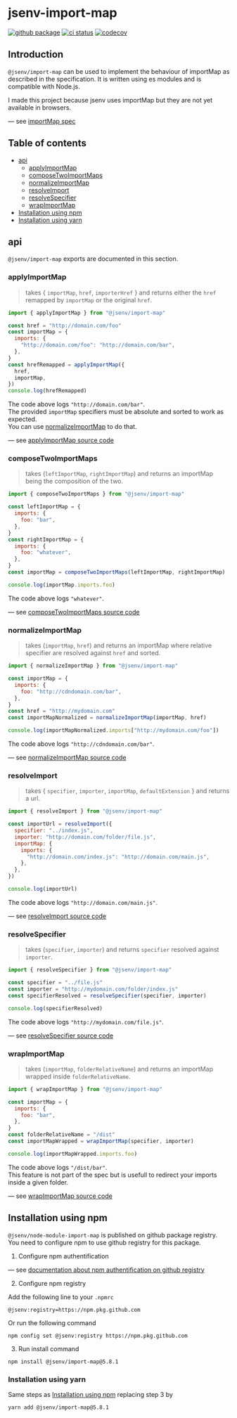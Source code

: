 # jsenv-import-map

[![github package](https://img.shields.io/github/package-json/v/jsenv/jsenv-import-map.svg?label=package&logo=github)](https://github.com/jsenv/jsenv-import-map/packages)
[![ci status](https://github.com/jsenv/jsenv-import-map/workflows/ci/badge.svg)](https://github.com/jsenv/jsenv-import-map/actions)
[![codecov](https://codecov.io/gh/jsenv/jsenv-import-map/branch/master/graph/badge.svg)](https://codecov.io/gh/jsenv/jsenv-import-map)

## Introduction

`@jsenv/import-map` can be used to implement the behaviour of importMap as described in the specification. It is written using es modules and is compatible with Node.js.<br />

I made this project because jsenv uses importMap but they are not yet available in browsers.<br />

— see [importMap spec](https://github.com/WICG/import-maps)

## Table of contents

- [api](#api)
  - [applyImportMap](#applyimportmap)
  - [composeTwoImportMaps](#composetwoimportmaps)
  - [normalizeImportMap](#normalizeimportmap)
  - [resolveImport](#resolveimport)
  - [resolveSpecifier](#resolvespecifier)
  - [wrapImportMap](#wrapimportmap)
- [Installation using npm](#installation-using-npm)
- [Installation using yarn](#installation-using-yarn)

## api

`@jsenv/import-map` exports are documented in this section.

### applyImportMap

> takes { `importMap`, `href`, `importerHref` } and returns either the `href` remapped by `importMap` or the original `href`.

```js
import { applyImportMap } from "@jsenv/import-map"

const href = "http://domain.com/foo"
const importMap = {
  imports: {
    "http://domain.com/foo": "http://domain.com/bar",
  },
}
const hrefRemapped = applyImportMap({
  href,
  importMap,
})
console.log(hrefRemapped)
```

The code above logs `"http://domain.com/bar"`.<br />
The provided `importMap` specifiers must be absolute and sorted to work as expected.<br />
You can use [normalizeImportMap](#normalizeimportmap) to do that.<br />

— see [applyImportMap source code](./src/applyImportMap/applyImportMap.js)

### composeTwoImportMaps

> takes (`leftImportMap`, `rightImportMap`) and returns an importMap being the composition of the two.

```js
import { composeTwoImportMaps } from "@jsenv/import-map"

const leftImportMap = {
  imports: {
    foo: "bar",
  },
}
const rightImportMap = {
  imports: {
    foo: "whatever",
  },
}
const importMap = composeTwoImportMaps(leftImportMap, rightImportMap)

console.log(importMap.imports.foo)
```

The code above logs `"whatever"`.

— see [composeTwoImportMaps source code](./src/composeTwoImportMaps/composeTwoImportMaps.js)

### normalizeImportMap

> takes (`importMap`, `href`) and returns an importMap where relative specifier are resolved against `href` and sorted.

```js
import { normalizeImportMap } from "@jsenv/import-map"

const importMap = {
  imports: {
    foo: "http://cdndomain.com/bar",
  },
}
const href = "http://mydomain.com"
const importMapNormalized = normalizeImportMap(importMap, href)

console.log(importMapNormalized.imports["http://mydomain.com/foo"])
```

The code above logs `"http://cdndomain.com/bar"`.

— see [normalizeImportMap source code](./src/normalizeImportMap/normalizeImportMap.js)

### resolveImport

> takes { `specifier`, `importer`, `importMap`, `defaultExtension` } and returns a url.

```js
import { resolveImport } from "@jsenv/import-map"

const importUrl = resolveImport({
  specifier: "../index.js",
  importer: "http://domain.com/folder/file.js",
  importMap: {
    imports: {
      "http://domain.com/index.js": "http://domain.com/main.js",
    },
  },
})

console.log(importUrl)
```

The code above logs `"http://domain.com/main.js"`.

— see [resolveImport source code](./src/resolveImport/resolveImport.js)

### resolveSpecifier

> takes (`specifier`, `importer`) and returns `specifier` resolved against `importer`.

```js
import { resolveSpecifier } from "@jsenv/import-map"

const specifier = "../file.js"
const importer = "http://mydomain.com/folder/index.js"
const specifierResolved = resolveSpecifier(specifier, importer)

console.log(specifierResolved)
```

The code above logs `"http://mydomain.com/file.js"`.

— see [resolveSpecifier source code](./src/resolveSpecifier/resolveSpecifier.js)

### wrapImportMap

> takes (`importMap`, `folderRelativeName`) and returns an importMap wrapped inside `folderRelativeName`.

```js
import { wrapImportMap } from "@jsenv/import-map"

const importMap = {
  imports: {
    foo: "bar",
  },
}
const folderRelativeName = "/dist"
const importMapWrapped = wrapImportMap(specifier, importer)

console.log(importMapWrapped.imports.foo)
```

The code above logs `"/dist/bar"`.<br />
This feature is not part of the spec but is usefull to redirect your imports inside a given folder.<br />

— see [wrapImportMap source code](./src/wrapImportMap/wrapImportMap.js)

## Installation using npm

`@jsenv/node-module-import-map` is published on github package registry.<br />
You need to configure npm to use github registry for this package.

1. Configure npm authentification

— see [documentation about npm authentification on github registry](https://github.com/jsenv/jsenv-core/blob/master/docs/npm-auth-github-registry.md##npm-authentification-on-github-registry)

2. Configure npm registry

Add the following line to your `.npmrc`

```
@jsenv:registry=https://npm.pkg.github.com
```

Or run the following command

```console
npm config set @jsenv:registry https://npm.pkg.github.com
```

3. Run install command

```console
npm install @jsenv/import-map@5.8.1
```

### Installation using yarn

Same steps as [Installation using npm](#installation-using-npm) replacing step 3 by

```console
yarn add @jsenv/import-map@5.8.1
```
